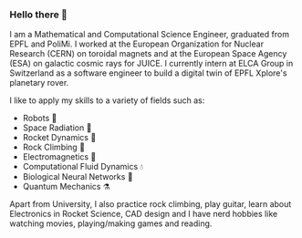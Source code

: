 ### Hello there :call_me_hand:

I am a Mathematical and Computational Science Engineer, graduated from EPFL and PoliMi. I worked at the European Organization for Nuclear Research (CERN) on toroidal magnets and at the European Space Agency (ESA) on galactic cosmic rays for JUICE. I currently intern at ELCA Group in Switzerland as a software engineer to build a digital twin of EPFL Xplore's planetary rover.

I like to apply my skills to a variety of fields such as:
- Robots :robot:
- Space Radiation :milky_way:
- Rocket Dynamics :rocket: 
- Rock Climbing :climbing:
- Electromagnetics :magnet:
- Computational Fluid Dynamics :droplet:
- Biological Neural Networks :dna:
- Quantum Mechanics :alembic:

Apart from University, I also practice rock climbing, play guitar, learn about Electronics in Rocket Science, CAD design and I have nerd hobbies like watching movies, playing/making games and reading.

<!--
**Thomas-debug-creator/Thomas-debug-creator** is a ✨ _special_ ✨ repository because its `README.md` (this file) appears on your GitHub profile.

Here are some ideas to get you started:

- 🔭 I’m currently working on ...
- 🌱 I’m currently learning ...
- 👯 I’m looking to collaborate on ...
- 🤔 I’m looking for help with ...
- 💬 Ask me about ...
- 📫 How to reach me: ...
- 😄 Pronouns: ...
- ⚡ Fun fact: ...
-->
